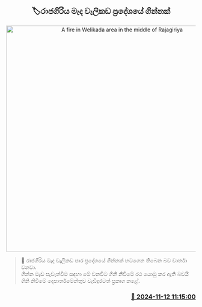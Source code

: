 <p align='center'><b><h2 align='center' title='A fire in Welikada area in the middle of Rajagiriya'>🏷රාජගිරිය මැද වැලික​ඩ ප්‍රදේශයේ ගින්නක්</h2></b></p>
<p align='center'><img src='https://helakuru.sgp1.cdn.digitaloceanspaces.com/esana/images/lib/rajagiriya-fire.jpg' width='600' alt='A fire in Welikada area in the middle of Rajagiriya'></p>

>📝 රාජගිරිය මැද වැලිකඩ පාර ප්‍රදේශයේ ගින්නක් හටගෙන තිබෙන බව වාර්තා වනවා.<br>ගින්න මැඩ පැවැත්වීම සඳහා මේ වනවිට ගිනි නිවීමේ රථ යොමු කර ඇති බවයි ගිනි නිවීමේ දෙපාර්තමේන්තුව වැඩිදුරටත් ප්‍රකාශ කළේ. <br>

<h3 align='right'><a href='https://www.helakuru.lk/esana/p/104955/'>📅 2024-11-12 11:15:00</a></h3>
